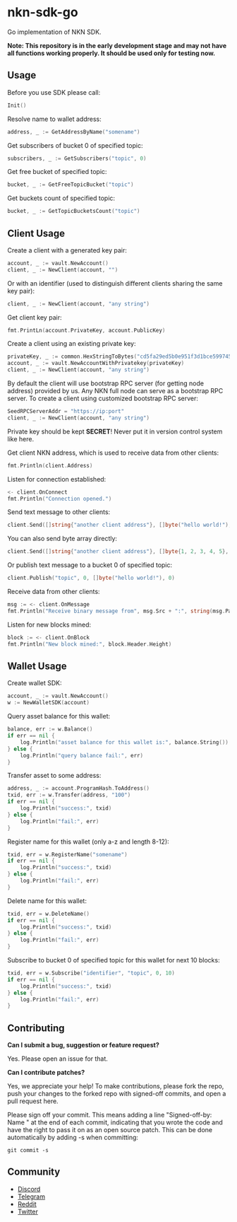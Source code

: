 # nkn-sdk-go

Go implementation of NKN SDK.

**Note: This repository is in the early development stage and may not have all
functions working properly. It should be used only for testing now.**

## Usage

Before you use SDK please call:
```go
Init()
```

Resolve name to wallet address:
```go
address, _ := GetAddressByName("somename")
```

Get subscribers of bucket 0 of specified topic:
```go
subscribers, _ := GetSubscribers("topic", 0)
```

Get free bucket of specified topic:
```go
bucket, _ := GetFreeTopicBucket("topic")
```

Get buckets count of specified topic:
```go
bucket, _ := GetTopicBucketsCount("topic")
```

## Client Usage

Create a client with a generated key pair:

```go
account, _ := vault.NewAccount()
client, _ := NewClient(account, "")
```

Or with an identifier (used to distinguish different clients sharing the same
key pair):

```go
client, _ := NewClient(account, "any string")
```

Get client key pair:

```go
fmt.PrintLn(account.PrivateKey, account.PublicKey)
```

Create a client using an existing private key:

```go
privateKey, _ := common.HexStringToBytes("cd5fa29ed5b0e951f3d1bce5997458706186320f1dd89156a73d54ed752a7f37")
account, _ := vault.NewAccountWithPrivatekey(privateKey)
client, _ := NewClient(account, "any string")
```

By default the client will use bootstrap RPC server (for getting node address)
provided by us. Any NKN full node can serve as a bootstrap RPC server. To create
a client using customized bootstrap RPC server:

```go
SeedRPCServerAddr = "https://ip:port"
client, _ := NewClient(account, "any string")
```

Private key should be kept **SECRET**! Never put it in version control system
like here.

Get client NKN address, which is used to receive data from other clients:

```go
fmt.Println(client.Address)
```

Listen for connection established:

```go
<- client.OnConnect
fmt.Println("Connection opened.")
```

Send text message to other clients:

```go
client.Send([]string{"another client address"}, []byte("hello world!"), 0)
```

You can also send byte array directly:

```go
client.Send([]string{"another client address"}, []byte{1, 2, 3, 4, 5}, 0)
```

Or publish text message to a bucket 0 of specified topic:

```go
client.Publish("topic", 0, []byte("hello world!"), 0)
```

Receive data from other clients:

```go
msg := <- client.OnMessage
fmt.Println("Receive binary message from", msg.Src + ":", string(msg.Payload))
```

Listen for new blocks mined:
```go
block := <- client.OnBlock
fmt.Println("New block mined:", block.Header.Height)
```

## Wallet Usage

Create wallet SDK:
```go
account, _ := vault.NewAccount()
w := NewWalletSDK(account)
```

Query asset balance for this wallet:
```go
balance, err := w.Balance()
if err == nil {
    log.Println("asset balance for this wallet is:", balance.String())
} else {
    log.Println("query balance fail:", err)
}
```

Transfer asset to some address:
```go
address, _ := account.ProgramHash.ToAddress()
txid, err := w.Transfer(address, "100")
if err == nil {
    log.Println("success:", txid)
} else {
    log.Println("fail:", err)
}
```

Register name for this wallet (only a-z and length 8-12):
```go
txid, err = w.RegisterName("somename")
if err == nil {
    log.Println("success:", txid)
} else {
    log.Println("fail:", err)
}
```

Delete name for this wallet:
```go
txid, err = w.DeleteName()
if err == nil {
    log.Println("success:", txid)
} else {
    log.Println("fail:", err)
}
```

Subscribe to bucket 0 of specified topic for this wallet for next 10 blocks:
```go
txid, err = w.Subscribe("identifier", "topic", 0, 10)
if err == nil {
    log.Println("success:", txid)
} else {
    log.Println("fail:", err)
}
```

## Contributing

**Can I submit a bug, suggestion or feature request?**

Yes. Please open an issue for that.

**Can I contribute patches?**

Yes, we appreciate your help! To make contributions, please fork the repo, push
your changes to the forked repo with signed-off commits, and open a pull request
here.

Please sign off your commit. This means adding a line "Signed-off-by: Name
<email>" at the end of each commit, indicating that you wrote the code and have
the right to pass it on as an open source patch. This can be done automatically
by adding -s when committing:

```shell
git commit -s
```

## Community

* [Discord](https://discord.gg/c7mTynX)
* [Telegram](https://t.me/nknorg)
* [Reddit](https://www.reddit.com/r/nknblockchain/)
* [Twitter](https://twitter.com/NKN_ORG)
